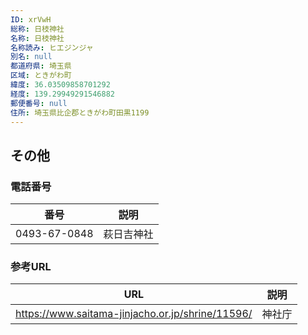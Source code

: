 ```yaml
---
ID: xrVwH
総称: 日枝神社
名称: 日枝神社
名称読み: ヒエジンジャ
別名: null
都道府県: 埼玉県
区域: ときがわ町
緯度: 36.03509858701292
経度: 139.29949291546882
郵便番号: null
住所: 埼玉県比企郡ときがわ町田黒1199
---
```


## その他

### 電話番号

| 番号         | 説明       |
| ------------ | ---------- |
| 0493-67-0848 | 萩日吉神社 |

### 参考URL

| URL                                              | 説明   |
| ------------------------------------------------ | ------ |
| https://www.saitama-jinjacho.or.jp/shrine/11596/ | 神社庁 |
